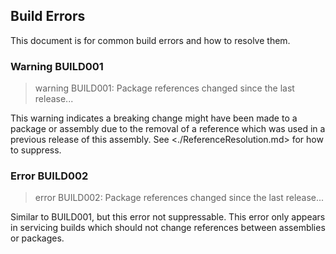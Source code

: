 Build Errors
------------

This document is for common build errors and how to resolve them.

### Warning BUILD001

> warning BUILD001: Package references changed since the last release...

This warning indicates a breaking change might have been made to a package or assembly due to the removal of a reference which was used
in a previous release of this assembly. See <./ReferenceResolution.md> for how to suppress.

### Error BUILD002

> error BUILD002: Package references changed since the last release...

Similar to BUILD001, but this error not suppressable. This error only appears in servicing builds which should not change references between assemblies or packages.
